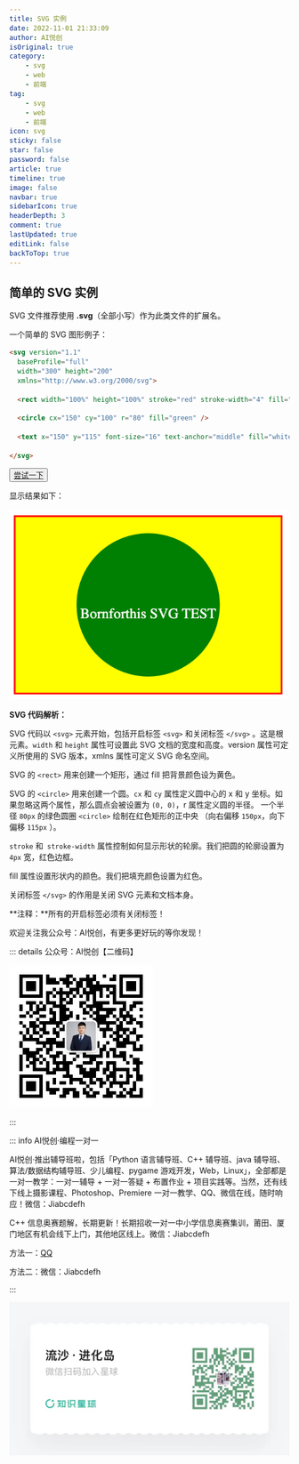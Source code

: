 ```yaml
---
title: SVG 实例
date: 2022-11-01 21:33:09
author: AI悦创
isOriginal: true
category: 
    - svg
    - web
    - 前端
tag:
    - svg
    - web
    - 前端
icon: svg
sticky: false
star: false
password: false
article: true
timeline: true
image: false
navbar: true
sidebarIcon: true
headerDepth: 3
comment: true
lastUpdated: true
editLink: false
backToTop: true
---
```


## 简单的 SVG 实例

SVG 文件推荐使用 **.svg**（全部小写）作为此类文件的扩展名。

一个简单的 SVG 图形例子：

```html
<svg version="1.1"
  baseProfile="full"
  width="300" height="200"
  xmlns="http://www.w3.org/2000/svg">

  <rect width="100%" height="100%" stroke="red" stroke-width="4" fill="yellow" />

  <circle cx="150" cy="100" r="80" fill="green" />

  <text x="150" y="115" font-size="16" text-anchor="middle" fill="white">Bornforthis SVG TEST</text>

</svg>
```

<button name="button" style="color: black"><a href="https://bornforthis.cn/web_runing/svg/02/02.html" target="_blank">尝试一下</a></button>

显示结果如下：

![image-20221101215152085](./02.assets/image-20221101215152085.png)

**SVG 代码解析：**

SVG 代码以 `<svg>` 元素开始，包括开启标签 `<svg>` 和关闭标签 `</svg>` 。这是根元素。`width` 和 `height` 属性可设置此 SVG 文档的宽度和高度。version 属性可定义所使用的 SVG 版本，xmlns 属性可定义 SVG 命名空间。

SVG 的 `<rect>` 用来创建一个矩形，通过 fill 把背景颜色设为黄色。

SVG 的 `<circle>` 用来创建一个圆。`cx` 和 `cy` 属性定义圆中心的 x 和 y 坐标。如果忽略这两个属性，那么圆点会被设置为 `(0, 0)`，r 属性定义圆的半径。 一个半径 `80px` 的绿色圆圈 `<circle>` 绘制在红色矩形的正中央 （向右偏移 `150px`，向下偏移 `115px` ）。

`stroke` 和` stroke-width` 属性控制如何显示形状的轮廓。我们把圆的轮廓设置为 `4px` 宽，红色边框。

fill 属性设置形状内的颜色。我们把填充颜色设置为红色。

关闭标签 `</svg>` 的作用是关闭 SVG 元素和文档本身。

**注释：**所有的开启标签必须有关闭标签！

欢迎关注我公众号：AI悦创，有更多更好玩的等你发现！

::: details 公众号：AI悦创【二维码】

![](/gzh.jpg)

:::

::: info AI悦创·编程一对一

AI悦创·推出辅导班啦，包括「Python 语言辅导班、C++ 辅导班、java 辅导班、算法/数据结构辅导班、少儿编程、pygame 游戏开发，Web，Linux」，全部都是一对一教学：一对一辅导 + 一对一答疑 + 布置作业 + 项目实践等。当然，还有线下线上摄影课程、Photoshop、Premiere 一对一教学、QQ、微信在线，随时响应！微信：Jiabcdefh

C++ 信息奥赛题解，长期更新！长期招收一对一中小学信息奥赛集训，莆田、厦门地区有机会线下上门，其他地区线上。微信：Jiabcdefh

方法一：[QQ](http://wpa.qq.com/msgrd?v=3&uin=1432803776&site=qq&menu=yes)

方法二：微信：Jiabcdefh

:::

![](/zsxq.jpg)